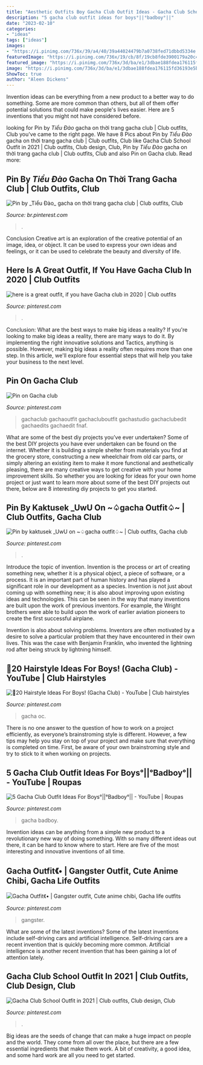 ```yaml
---
title: "Aesthetic Outfits Boy Gacha Club Outfit Ideas - Gacha Club School Outfit In 2021"
description: "5 gacha club outfit ideas for boys°||°badboy°||"
date: "2023-02-10"
categories:
- "ideas"
tags: ["ideas"]
images:
- "https://i.pinimg.com/736x/39/a4/40/39a44024479b7a0738fed71dbbd5334e.jpg"
featuredImage: "https://i.pinimg.com/736x/19/cb/8f/19cb8fde3900179a20c474ae4703b160.jpg"
featured_image: "https://i.pinimg.com/736x/3d/ba/e1/3dbae188fdea176115fd36193e5b30bc.jpg"
image: "https://i.pinimg.com/736x/3d/ba/e1/3dbae188fdea176115fd36193e5b30bc.jpg"
ShowToc: true
author: "Aleen Dickens"
---
```



Invention ideas can be everything from a new product to a better way to do something. Some are more common than others, but all of them offer potential solutions that could make people's lives easier. Here are 5 inventions that you might not have considered before.

	

		
looking for Pin by _Tiểu Đào_ gacha on thời trang gacha club | Club outfits, Club you've came to the right page. We have 8 Pics about Pin by _Tiểu Đào_ gacha on thời trang gacha club | Club outfits, Club like Gacha Club School Outfit in 2021 | Club outfits, Club design, Club, Pin by _Tiểu Đào_ gacha on thời trang gacha club | Club outfits, Club and also Pin on Gacha club. Read more:
		
    
## Pin By _Tiểu Đào_ Gacha On Thời Trang Gacha Club | Club Outfits, Club

<img loading=lazy src="https://i.pinimg.com/736x/48/c8/37/48c83700ced07ccefc951893191c017c.jpg" onerror="this.onerror=null;this.src='https://tse1.mm.bing.net/th?id=OIP.1i7y3-5p7WBn8RGwBjmvEAHaHa&amp;pid=15.1';" alt="Pin by _Tiểu Đào_ gacha on thời trang gacha club | Club outfits, Club">

_Source: br.pinterest.com_

>. 

	

Conclusion
Creative art is an exploration of the creative potential of an image, idea, or object. It can be used to express your own ideas and feelings, or it can be used to celebrate the beauty and diversity of life.

    
## Here Is A Great Outfit, If You Have Gacha Club In 2020 | Club Outfits

<img loading=lazy src="https://i.pinimg.com/736x/39/a4/40/39a44024479b7a0738fed71dbbd5334e.jpg" onerror="this.onerror=null;this.src='https://tse4.mm.bing.net/th?id=OIP.JN43rmjFvyGjslKFN6ZR3gHaEK&amp;pid=15.1';" alt="here is a great outfit, if you have Gacha club in 2020 | Club outfits">

_Source: pinterest.com_

>. 

	

Conclusion: What are the best ways to make big ideas a reality?
If you're looking to make big ideas a reality, there are many ways to do it. By implementing the right innovative solutions and Tactics, anything is possible. However, making big ideas a reality often requires more than one step. In this article, we'll explore four essential steps that will help you take your business to the next level.

    
## Pin On Gacha Club

<img loading=lazy src="https://i.pinimg.com/originals/20/86/d0/2086d00ee9fb2aef872be5b07a8dc78a.jpg" onerror="this.onerror=null;this.src='https://tse2.mm.bing.net/th?id=OIP.bBeI2IVH5bZIs6C8F3BiIQHaHc&amp;pid=15.1';" alt="Pin on Gacha club">

_Source: pinterest.com_

>gachaclub gachaoutfit gachacluboutfit gachastudio gachaclubedit gachaedits gachaedit fnaf. 

	

What are some of the best diy projects you’ve ever undertaken?
Some of the best DIY projects you have ever undertaken can be found on the internet. Whether it is building a simple shelter from materials you find at the grocery store, constructing a new wheelchair from old car parts, or simply altering an existing item to make it more functional and aesthetically pleasing, there are many creative ways to get creative with your home improvement skills. So whether you are looking for ideas for your own home project or just want to learn more about some of the best DIY projects out there, below are 8 interesting diy projects to get you started.

    
## Pin By Kaktusek _UwU On ~♤gacha Outfit♤~ | Club Outfits, Gacha Club

<img loading=lazy src="https://i.pinimg.com/736x/3d/ba/e1/3dbae188fdea176115fd36193e5b30bc.jpg" onerror="this.onerror=null;this.src='https://tse3.mm.bing.net/th?id=OIP.jdgvydo2sbqY-KjBEtrarQHaHY&amp;pid=15.1';" alt="Pin by kaktusek _UwU on ~♤gacha outfit♤~ | Club outfits, Gacha club">

_Source: pinterest.com_

>. 

	

Introduce the topic of invention.
Invention is the process or art of creating something new, whether it is a physical object, a piece of software, or a process. It is an important part of human history and has played a significant role in our development as a species.
Invention is not just about coming up with something new; it is also about improving upon existing ideas and technologies. This can be seen in the way that many inventions are built upon the work of previous inventors. For example, the Wright brothers were able to build upon the work of earlier aviation pioneers to create the first successful airplane.

Invention is also about solving problems. Inventors are often motivated by a desire to solve a particular problem that they have encountered in their own lives. This was the case with Benjamin Franklin, who invented the lightning rod after being struck by lightning himself.

    
## 🌻20 Hairstyle Ideas For Boys! (Gacha Club) - YouTube | Club Hairstyles

<img loading=lazy src="https://i.pinimg.com/736x/19/cb/8f/19cb8fde3900179a20c474ae4703b160.jpg" onerror="this.onerror=null;this.src='https://tse2.mm.bing.net/th?id=OIP.i9t_1oSo6Yr4EBtyVhMfXwHaFj&amp;pid=15.1';" alt="🌻20 Hairstyle Ideas For Boys! (Gacha Club) - YouTube | Club hairstyles">

_Source: pinterest.com_

>gacha oc. 

	

There is no one answer to the question of how to work on a project efficiently, as everyone’s brainstroming style is different. However, a few tips may help you stay on top of your project and make sure that everything is completed on time. First, be aware of your own brainstroming style and try to stick to it when working on projects.

    
## 5 Gacha Club Outfit Ideas For Boys°||°Badboy°|| - YouTube | Roupas

<img loading=lazy src="https://i.pinimg.com/736x/ef/29/7b/ef297be56a75b459901fd75a186eeda0.jpg" onerror="this.onerror=null;this.src='https://tse2.mm.bing.net/th?id=OIP.LlkUK0pZuK-FljMbjyHHfAHaFj&amp;pid=15.1';" alt="5 Gacha Club Outfit Ideas For Boys°||°Badboy°|| - YouTube | Roupas">

_Source: pinterest.com_

>gacha badboy. 

	

Invention ideas can be anything from a simple new product to a revolutionary new way of doing something. With so many different ideas out there, it can be hard to know where to start. Here are five of the most interesting and innovative inventions of all time.

    
## Gacha Outfit《• | Gangster Outfit, Cute Anime Chibi, Gacha Life Outfits

<img loading=lazy src="https://i.pinimg.com/736x/3b/18/31/3b18313476255f45ceda2a2f9eb49a4a.jpg" onerror="this.onerror=null;this.src='https://tse4.mm.bing.net/th?id=OIP.BZVNVeeoQRrb549-ph_fYgHaHh&amp;pid=15.1';" alt="Gacha Outfit《• | Gangster outfit, Cute anime chibi, Gacha life outfits">

_Source: pinterest.com_

>gangster. 

	

What are some of the latest inventions?
Some of the latest inventions include self-driving cars and artificial intelligence. Self-driving cars are a recent invention that is quickly becoming more common. Artificial intelligence is another recent invention that has been gaining a lot of attention lately.

    
## Gacha Club School Outfit In 2021 | Club Outfits, Club Design, Club

<img loading=lazy src="https://i.pinimg.com/736x/3b/56/5d/3b565d8317c976bb3ae145aa6f435f1e.jpg" onerror="this.onerror=null;this.src='https://tse1.mm.bing.net/th?id=OIP.IM8apUBaNfXWIfHi4XIgOwHaEK&amp;pid=15.1';" alt="Gacha Club School Outfit in 2021 | Club outfits, Club design, Club">

_Source: pinterest.com_

>. 

	

Big ideas are the seeds of change that can make a huge impact on people and the world. They come from all over the place, but there are a few essential ingredients that make them work. A bit of creativity, a good idea, and some hard work are all you need to get started.

